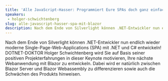 ```yaml
---
title: 'Alle JavaScript-Hasser: Programmiert Eure SPAs doch ganz einfach mit .NET, C# und Blazor!'
speakers:
 - holger-schwichtenberg
slug: alle-javascript-hasser-spa-mit-blazor
description: Nach dem Ende von Silverlight können .NET-Entwickler nun endlich wieder moderne Single-Page-Web-Applications (SPA) mit .NET und C# entwickeln!
---
```

Nach dem Ende von Silverlight können .NET-Entwickler nun endlich wieder moderne Single-Page-Web-Applications (SPA) mit .NET und C# entwickeln! DOTNET-DOKTOR Holger Schwichtenberg wird Sie auf Basis seiner positiven Projekterfahrungen in dieser Keynote motivieren, Ihre nächste Webanwendung mit Blazor zu entwickeln. Dabei wird er natürlich zwischen Blazor Server und Blazor Webassembly zu differenzieren sowie auch die Schwächen des Produkts hinweisen.